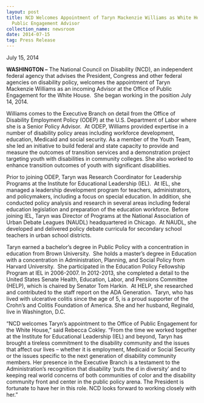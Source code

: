 ```yaml
---
layout: post
title: NCD Welcomes Appointment of Taryn Mackenzie Williams as White House
  Public Engagement Advisor
collection_name: newsroom
date: 2014-07-15
tag: Press Release
---
```

July 15, 2014 

**WASHINGTON –** The National Council on Disability (NCD), an independent federal agency that advises the President, Congress and other federal agencies on disability policy, welcomes the appointment of Taryn Mackenzie Williams as an incoming Advisor at the Office of Public Engagement for the White House.  She began working in the position July 14, 2014.

Williams comes to the Executive Branch on detail from the Office of Disability Employment Policy (ODEP) at the U.S. Department of Labor where she is a Senior Policy Advisor.  At ODEP, Williams provided expertise in a number of disability policy areas including workforce development, education, Medicaid and social security. As a member of the Youth Team, she led an initiative to build federal and state capacity to provide and measure the outcomes of transition services and a demonstration project targeting youth with disabilities in community colleges. She also worked to enhance transition outcomes of youth with significant disabilities.

Prior to joining ODEP, Taryn was Research Coordinator for Leadership Programs at the Institute for Educational Leadership (IEL).  At IEL, she managed a leadership development program for teachers, administrators, and policymakers, including a focus on special education. In addition, she conducted policy analysis and research in several areas including federal education legislation and preparation of the education workforce. Before joining IEL, Taryn was Director of Programs at the National Association of Urban Debate Leagues (NAUDL) headquartered in Chicago.  At NAUDL, she developed and delivered policy debate curricula for secondary school teachers in urban school districts.

Taryn earned a bachelor’s degree in Public Policy with a concentration in education from Brown University.  She holds a master’s degree in Education with a concentration in Administration, Planning, and Social Policy from Harvard University.  She participated in the Education Policy Fellowship Program at IEL in 2006-2007. In 2012-2013, she completed a detail to the United States Senate Health, Education, Labor, and Pensions Committee (HELP), which is chaired by Senator Tom Harkin.  At HELP, she researched and contributed to the staff report on the ADA Generation.  Taryn, who has lived with ulcerative colitis since the age of 5, is a proud supporter of the Crohn’s and Colitis Foundation of America. She and her husband, Reginald, live in Washington, D.C.

“NCD welcomes Taryn’s appointment to the Office of Public Engagement for the White House,” said Rebecca Cokley. “From the time we worked together at the Institute for Educational Leadership (IEL) and beyond, Taryn has brought a tireless commitment to the disability community and the issues that affect our lives – whether it is employment, Medicaid or Social Security or the issues specific to the next generation of disability community members. Her presence in the Executive Branch is a testament to the Administration’s recognition that disability ‘puts the d in diversity’ and to keeping real world concerns of both communities of color and the disability community front and center in the public policy arena. The President is fortunate to have her in this role. NCD looks forward to working closely with her.”